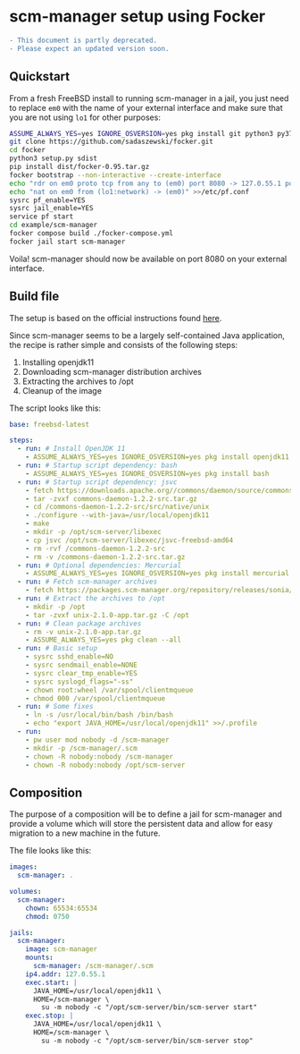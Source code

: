 # scm-manager setup using Focker

```diff
- This document is partly deprecated.
- Please expect an updated version soon.
```

## Quickstart

From a fresh FreeBSD install to running scm-manager in a jail, you just need
to replace `em0` with the name of your external interface and make sure that
you are not using `lo1` for other purposes:

```bash
ASSUME_ALWAYS_YES=yes IGNORE_OSVERSION=yes pkg install git python3 py37-pip
git clone https://github.com/sadaszewski/focker.git
cd focker
python3 setup.py sdist
pip install dist/focker-0.95.tar.gz
focker bootstrap --non-interactive --create-interface
echo "rdr on em0 proto tcp from any to (em0) port 8080 -> 127.0.55.1 port 8080" >>/etc/pf.conf
echo "nat on em0 from (lo1:network) -> (em0)" >>/etc/pf.conf
sysrc pf_enable=YES
sysrc jail_enable=YES
service pf start
cd example/scm-manager
focker compose build ./focker-compose.yml
focker jail start scm-manager
```

Voila! scm-manager should now be available on port 8080 on your external
interface.

## Build file

The setup is based on the official instructions found
[here](https://www.scm-manager.org/docs/2.1.x/en/installation/unix/).

Since scm-manager seems to be a largely self-contained Java application,
the recipe is rather simple and consists of the following steps:

1. Installing openjdk11
2. Downloading scm-manager distribution archives
3. Extracting the archives to /opt
4. Cleanup of the image

The script looks like this:

```yaml
base: freebsd-latest

steps:
  - run: # Install OpenJDK 11
    - ASSUME_ALWAYS_YES=yes IGNORE_OSVERSION=yes pkg install openjdk11 ca_root_nss
  - run: # Startup script dependency: bash
    - ASSUME_ALWAYS_YES=yes IGNORE_OSVERSION=yes pkg install bash
  - run: # Startup script dependency: jsvc
    - fetch https://downloads.apache.org//commons/daemon/source/commons-daemon-1.2.2-src.tar.gz
    - tar -zvxf commons-daemon-1.2.2-src.tar.gz
    - cd /commons-daemon-1.2.2-src/src/native/unix
    - ./configure --with-java=/usr/local/openjdk11
    - make
    - mkdir -p /opt/scm-server/libexec
    - cp jsvc /opt/scm-server/libexec/jsvc-freebsd-amd64
    - rm -rvf /commons-daemon-1.2.2-src
    - rm -v /commons-daemon-1.2.2-src.tar.gz
  - run: # Optional dependencies: Mercurial
    - ASSUME_ALWAYS_YES=yes IGNORE_OSVERSION=yes pkg install mercurial
  - run: # Fetch scm-manager archives
    - fetch https://packages.scm-manager.org/repository/releases/sonia/scm/packaging/unix/2.1.0/unix-2.1.0-app.tar.gz
  - run: # Extract the archives to /opt
    - mkdir -p /opt
    - tar -zvxf unix-2.1.0-app.tar.gz -C /opt
  - run: # Clean package archives
    - rm -v unix-2.1.0-app.tar.gz
    - ASSUME_ALWAYS_YES=yes pkg clean --all
  - run: # Basic setup
    - sysrc sshd_enable=NO
    - sysrc sendmail_enable=NONE
    - sysrc clear_tmp_enable=YES
    - sysrc syslogd_flags="-ss"
    - chown root:wheel /var/spool/clientmqueue
    - chmod 000 /var/spool/clientmqueue
  - run: # Some fixes
    - ln -s /usr/local/bin/bash /bin/bash
    - echo "export JAVA_HOME=/usr/local/openjdk11" >>/.profile
  - run:
    - pw user mod nobody -d /scm-manager
    - mkdir -p /scm-manager/.scm
    - chown -R nobody:nobody /scm-manager
    - chown -R nobody:nobody /opt/scm-server
```

## Composition

The purpose of a composition will be to define a jail for scm-manager and
provide a volume which will store the persistent data and allow for easy
migration to a new machine in the future.

The file looks like this:

```yaml
images:
  scm-manager: .

volumes:
  scm-manager:
    chown: 65534:65534
    chmod: 0750

jails:
  scm-manager:
    image: scm-manager
    mounts:
      scm-manager: /scm-manager/.scm
    ip4.addr: 127.0.55.1
    exec.start: |
      JAVA_HOME=/usr/local/openjdk11 \
      HOME=/scm-manager \
        su -m nobody -c "/opt/scm-server/bin/scm-server start"
    exec.stop: |
      JAVA_HOME=/usr/local/openjdk11 \
      HOME=/scm-manager \
        su -m nobody -c "/opt/scm-server/bin/scm-server stop"
```
